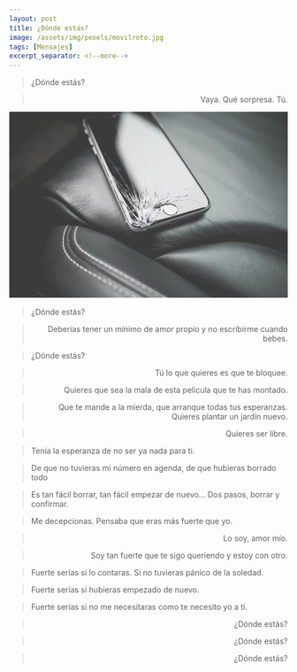 ```yaml
---
layout: post
title: ¿Dónde estás?
image: /assets/img/pexels/movilroto.jpg
tags: [Mensajes]
excerpt_separator: <!--more-->
---
```


<blockquote>
  <p>¿Dónde estás?</p>
</blockquote>

<blockquote>
 <p style="text-align: right" style="background-color: rose;">Vaya. Qué sorpresa. Tú.</p>
</blockquote>

<!--more-->
[![movilroto](/assets/img/pexels/movilroto.jpg)](/assets/img/pexels/movilroto.jpg)

<blockquote>
  <p>¿Dónde estás?</p>
</blockquote>
<blockquote>
 <p style="text-align: right">Deberías tener un mínimo de amor propio y no escribirme cuando bebes.</p>
</blockquote>
<blockquote>
  <p>¿Dónde estás?</p>
</blockquote>
<blockquote>
 <p style="text-align: right">Tú lo que quieres es que te bloquee.</p>
</blockquote>
<blockquote>
 <p style="text-align: right">Quieres que sea la mala de esta película que te has montado.</p>
</blockquote>
<blockquote>
 <p style="text-align: right">Que te mande a la mierda, que arranque todas tus esperanzas. Quieres plantar un jardín nuevo.</p>
</blockquote>
<blockquote>
 <p style="text-align: right">Quieres ser libre.</p>
</blockquote>
<blockquote>
  <p>Tenía la esperanza de no ser ya nada para ti.</p>
</blockquote>
<blockquote>
  <p>De que no tuvieras mi número en agenda, de que hubieras borrado todo</p>
</blockquote>
<blockquote>
  <p>Es tan fácil borrar, tan fácil empezar de nuevo... Dos pasos, borrar y confirmar.</p>
</blockquote>
<blockquote>
  <p>Me decepcionas. Pensaba que eras más fuerte que yo.</p>
</blockquote>
<blockquote>
 <p style="text-align: right">Lo soy, amor mío.</p>
</blockquote>
<blockquote>
 <p style="text-align: right">Soy tan fuerte que te sigo queriendo y estoy con otro.</p>
</blockquote>
<blockquote>
  <p>Fuerte serías si lo contaras. Si no tuvieras pánico de la soledad.</p>
</blockquote>
<blockquote>
  <p>Fuerte serías si hubieras empezado de nuevo.</p>
</blockquote>
<blockquote>
  <p>Fuerte serías si no me necesitaras como te necesito yo a ti.</p>
</blockquote>
<blockquote>
 <p style="text-align: right">¿Dónde estás?</p>
</blockquote>
<blockquote>
 <p style="text-align: right">¿Dónde estás?</p>
</blockquote>
<blockquote>
 <p style="text-align: right">¿Dónde estás?</p>
</blockquote>

